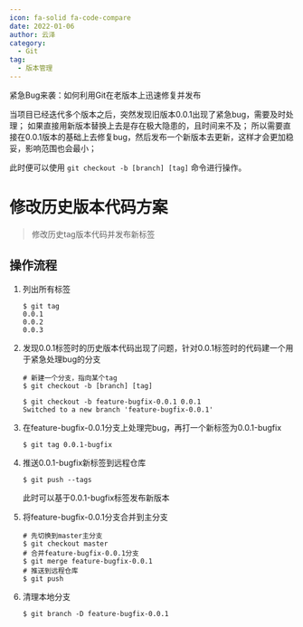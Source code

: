 ```yaml
---
icon: fa-solid fa-code-compare
date: 2022-01-06
author: 云泽
category:
  - Git
tag:
  - 版本管理
---
```


紧急Bug来袭：如何利用Git在老版本上迅速修复并发布

当项目已经迭代多个版本之后，突然发现旧版本0.0.1出现了紧急bug，需要及时处理；
如果直接用新版本替换上去是存在极大隐患的，且时间来不及；
所以需要直接在0.0.1版本的基础上去修复bug，然后发布一个新版本去更新，这样才会更加稳妥，影响范围也会最小；

此时便可以使用 `git checkout -b [branch] [tag]` 命令进行操作。


<!-- more -->

# 修改历史版本代码方案 

> 修改历史tag版本代码并发布新标签

## 操作流程

1. 列出所有标签

   ```shell
   $ git tag
   0.0.1
   0.0.2
   0.0.3
   ```



2. 发现0.0.1标签时的历史版本代码出现了问题，针对0.0.1标签时的代码建一个用于紧急处理bug的分支

   ```shell
   # 新建一个分支，指向某个tag
   $ git checkout -b [branch] [tag]
   
   ```

   ```shell
   $ git checkout -b feature-bugfix-0.0.1 0.0.1
   Switched to a new branch 'feature-bugfix-0.0.1'
   ```



3. 在feature-bugfix-0.0.1分支上处理完bug，再打一个新标签为0.0.1-bugfix

   ```shell
   $ git tag 0.0.1-bugfix
   ```



4. 推送0.0.1-bugfix新标签到远程仓库

   ```shell
   $ git push --tags
   ```

   此时可以基于0.0.1-bugfix标签发布新版本



5. 将feature-bugfix-0.0.1分支合并到主分支

   ```shell
   # 先切换到master主分支
   $ git checkout master
   # 合并feature-bugfix-0.0.1分支
   $ git merge feature-bugfix-0.0.1
   # 推送到远程仓库
   $ git push 
   ```



6. 清理本地分支

   ```shell
   $ git branch -D feature-bugfix-0.0.1
   ```
